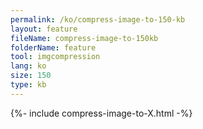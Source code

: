 ```yaml
---
permalink: /ko/compress-image-to-150-kb
layout: feature
fileName: compress-image-to-150kb
folderName: feature
tool: imgcompression
lang: ko
size: 150
type: kb
---
```


{%- include compress-image-to-X.html -%}
